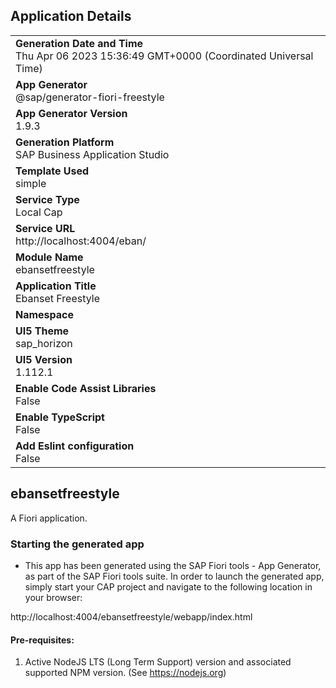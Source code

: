 ## Application Details
|               |
| ------------- |
|**Generation Date and Time**<br>Thu Apr 06 2023 15:36:49 GMT+0000 (Coordinated Universal Time)|
|**App Generator**<br>@sap/generator-fiori-freestyle|
|**App Generator Version**<br>1.9.3|
|**Generation Platform**<br>SAP Business Application Studio|
|**Template Used**<br>simple|
|**Service Type**<br>Local Cap|
|**Service URL**<br>http://localhost:4004/eban/
|**Module Name**<br>ebansetfreestyle|
|**Application Title**<br>Ebanset Freestyle|
|**Namespace**<br>|
|**UI5 Theme**<br>sap_horizon|
|**UI5 Version**<br>1.112.1|
|**Enable Code Assist Libraries**<br>False|
|**Enable TypeScript**<br>False|
|**Add Eslint configuration**<br>False|

## ebansetfreestyle

A Fiori application.

### Starting the generated app

-   This app has been generated using the SAP Fiori tools - App Generator, as part of the SAP Fiori tools suite.  In order to launch the generated app, simply start your CAP project and navigate to the following location in your browser:

http://localhost:4004/ebansetfreestyle/webapp/index.html

#### Pre-requisites:

1. Active NodeJS LTS (Long Term Support) version and associated supported NPM version.  (See https://nodejs.org)


